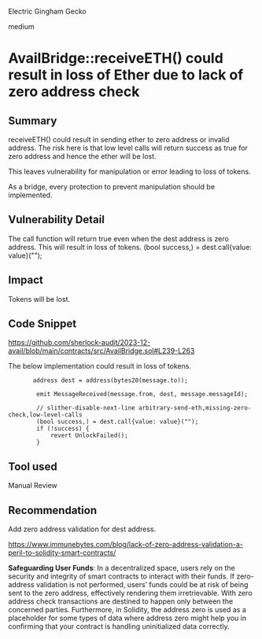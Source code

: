 Electric Gingham Gecko

medium

# AvailBridge::receiveETH() could result in loss of Ether due to lack of zero address check

## Summary
receiveETH() could result in sending ether to zero address or invalid address. The risk here is that low level calls will return success as true for zero address and hence the ether will be lost.

This leaves vulnerability for manipulation or error leading to loss of tokens.

As a bridge, every protection to prevent manipulation should be implemented. 

## Vulnerability Detail
The call function will return true even when the dest address is zero address. This will result in loss of tokens.
   (bool success,) = dest.call{value: value}("");

## Impact
Tokens will be lost.

## Code Snippet
https://github.com/sherlock-audit/2023-12-avail/blob/main/contracts/src/AvailBridge.sol#L239-L263

The below implementation could result in loss of tokens.
```solidity
       address dest = address(bytes20(message.to));

        emit MessageReceived(message.from, dest, message.messageId);

        // slither-disable-next-line arbitrary-send-eth,missing-zero-check,low-level-calls
        (bool success,) = dest.call{value: value}("");
        if (!success) {
            revert UnlockFailed();
        }
```

## Tool used

Manual Review

## Recommendation
Add zero address validation for dest address.

https://www.immunebytes.com/blog/lack-of-zero-address-validation-a-peril-to-solidity-smart-contracts/

**Safeguarding User Funds**: In a decentralized space, users rely on the security and integrity of smart contracts to interact with their funds. If zero-address validation is not performed, users’ funds could be at risk of being sent to the zero address, effectively rendering them irretrievable. With zero address check transactions are destined to happen only between the concerned parties. Furthermore, in Solidity, the address zero is used as a placeholder for some types of data where address zero might help you in confirming that your contract is handling uninitialized data correctly.
